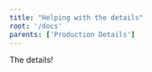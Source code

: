 ```yaml
---
title: "Helping with the details"
root: '/docs'
parents: ['Production Details']
---
```


The details!